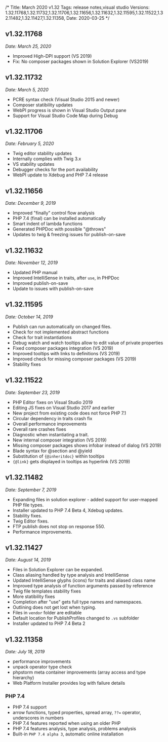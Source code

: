 /*
Title: March 2020 v1.32
Tags: release notes,visual studio
Versions: 1.32.11768,1.32.11732,1.32.11706,1.32.11656,1.32.11632,1.32.11595,1.32.11522,1.32.11482,1.32.11427,1.32.11358,
Date: 2020-03-25
*/

## v1.32.11768
*Date: March 25, 2020*

- Improved High-DPI support (VS 2019)
- Fix: No composer packages shown in Solution Explorer (VS2019)

## v1.32.11732
*Date: March 5, 2020*

- PCRE syntax check (Visual Studio 2015 and newer)
- Composer statibility updates
- WebPI progress is shown in Visual Studio Output pane
- Support for Visual Studio Code Map during Debug

## v1.32.11706
*Date: February 5, 2020*

- Twig editor stability updates
- Internally complies with Twig 3.x
- VS stability updates
- Debugger checks for the port availability
- WebPI update to Xdebug and PHP 7.4 release

## v1.32.11656
*Date: December 9, 2019*

- Improved "finally" control flow analysis
- PHP 7.4 (final) can be installed automatically
- Smart indent of lambda functions
- Generated PHPDoc with possible "@throws"
- Updates to twig & freezing issues for publish-on-save

## v1.32.11632
*Date: November 12, 2019*

- Updated PHP manual
- Improved IntelliSense in traits, after `use`, in PHPDoc
- Improved publish-on-save
- Update to issues with publish-on-save

## v1.32.11595
*Date: October 14, 2019*

- Publish can run automatically on changed files.
- Check for not implemented abstract functions
- Check for trait instantiations
- Debug watch and watch tooltips allow to edit value of private properties
- Fixed composer packages integration (VS 2019)
- Improved tooltips with links to definitions (VS 2019)
- Improved check for missing composer packages (VS 2019)
- Stability fixes

## v1.32.11522
*Date: September 23, 2019*

- PHP Editor fixes on Visual Studio 2019
- Editing JS fixes on Visual Studio 2017 and earlier
- New project from existing code does not force PHP 7.1
- Circular dependency in traits crash fix
- Overall performance improvements
- Overall rare crashes fixes
- Diagnostic when instantiating a trait.
- New internal composer integration (VS 2019)
- Missing composer packages shows infobar instead of dialog (VS 2019)
- Blade syntax for @section and @yield
- Substitution of `{@inheritdoc}` within tooltips
- `{@link}` gets displayed in tooltips as hyperlink (VS 2019)

## v1.32.11482
*Date: September 7, 2019*

- Expanding files in solution explorer - added support for user-mapped PHP file types.
- Installer updated to PHP 7.4 Beta 4, Xdebug updates.
- Stability fixes.
- Twig Editor fixes.
- FTP publish does not stop on response 550.
- Performance improvements.

## v1.32.11427
*Date: August 14, 2019*

- Files in Solution Explorer can be expanded.
- Class aliasing handled by type analysis and IntelliSense
- Updated IntelliSense glyphs (icons) for traits and aliased class name
- Improved type analysis of function arguments passed by reference
- Twig file templates stability fixes
- More statibility fixes
- Completion after "use" gets full type names and namespaces.
- Outlining does not get lost when typing.
- Files in `vendor` folder are editable
- Default location for PublishProfiles changed to `.vs` subfolder
- Installer updated to PHP 7.4 Beta 2

## v1.32.11358
*Date: July 18, 2019*

- performance improvements
- unpack operator type check
- phpstorm meta container improvements (array access and type hierarchy)
- Web Platform Installer provides log with failure details

### PHP 7.4

- PHP 7.4 support
- arrow functions, typed properties, spread array, `??=` operator, underscores in numbers
- PHP 7.4 features reported when using an older PHP
- PHP 7.4 features analysis, type analysis, problems analysis
- Built-in `PHP 7.4 alpha 3`, automatic online installation

